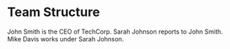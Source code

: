 # Team Structure

John Smith is the CEO of TechCorp. Sarah Johnson reports to John Smith. Mike Davis works under Sarah Johnson.
